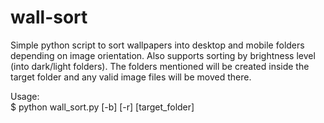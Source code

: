 # wall-sort
Simple python script to sort wallpapers into desktop and mobile folders depending on image orientation. Also supports sorting by brightness level (into dark/light folders). The folders mentioned will be created inside the target folder and any valid image files will be moved there.

Usage:\
$ python wall_sort.py [-b] [-r] [target_folder]

